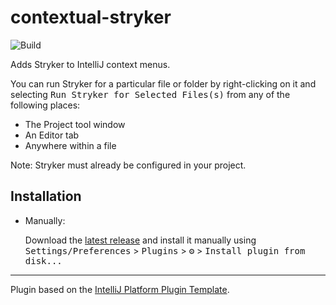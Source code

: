 # contextual-stryker

![Build](https://github.com/joeskj/contextual-stryker/workflows/Build/badge.svg)

[comment]: <> ([![Version]&#40;https://img.shields.io/jetbrains/plugin/v/PLUGIN_ID.svg&#41;]&#40;https://plugins.jetbrains.com/plugin/PLUGIN_ID&#41;)

[comment]: <> ([![Downloads]&#40;https://img.shields.io/jetbrains/plugin/d/PLUGIN_ID.svg&#41;]&#40;https://plugins.jetbrains.com/plugin/PLUGIN_ID&#41;)

[comment]: <> (## Template ToDo list)

[comment]: <> (- [x] Create a new [IntelliJ Platform Plugin Template][template] project.)

[comment]: <> (- [ ] Get familiar with the [template documentation][template].)

[comment]: <> (- [ ] Verify the [pluginGroup]&#40;/gradle.properties&#41;, [plugin ID]&#40;/src/main/resources/META-INF/plugin.xml&#41; and [sources package]&#40;/src/main/kotlin&#41;.)

[comment]: <> (- [ ] Review the [Legal Agreements]&#40;https://plugins.jetbrains.com/docs/marketplace/legal-agreements.html&#41;.)

[comment]: <> (- [ ] [Publish a plugin manually]&#40;https://plugins.jetbrains.com/docs/intellij/publishing-plugin.html?from=IJPluginTemplate&#41; for the first time.)

[comment]: <> (- [ ] Set the Plugin ID in the above README badges.)

[comment]: <> (- [ ] Set the [Deployment Token]&#40;https://plugins.jetbrains.com/docs/marketplace/plugin-upload.html&#41;.)

[comment]: <> (- [ ] Click the <kbd>Watch</kbd> button on the top of the [IntelliJ Platform Plugin Template][template] to be notified about releases containing new features and fixes.)

<!-- Plugin description -->
Adds Stryker to IntelliJ context menus.

You can run Stryker for a particular file or folder by right-clicking on it
and selecting <kbd>Run Stryker for Selected Files(s)</kbd> from any of the following places:
* The Project tool window
* An Editor tab
* Anywhere within a file

Note: Stryker must already be configured in your project.
<!-- Plugin description end -->

## Installation

[comment]: <> (- Using IDE built-in plugin system:)
  
[comment]: <> (  <kbd>Settings/Preferences</kbd> > <kbd>Plugins</kbd> > <kbd>Marketplace</kbd> > <kbd>Search for "contextual-stryker"</kbd> >)

[comment]: <> (  <kbd>Install Plugin</kbd>)
  
- Manually:

  Download the [latest release](https://github.com/joeskj/contextual-stryker/releases/latest) and install it manually using
  <kbd>Settings/Preferences</kbd> > <kbd>Plugins</kbd> > <kbd>⚙️</kbd> > <kbd>Install plugin from disk...</kbd>


---
Plugin based on the [IntelliJ Platform Plugin Template][template].

[template]: https://github.com/JetBrains/intellij-platform-plugin-template
